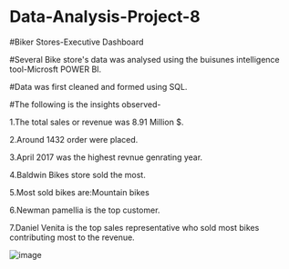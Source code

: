 # Data-Analysis-Project-8
#Biker Stores-Executive Dashboard

#Several Bike store's data was analysed using the buisunes intelligence tool-Microsft POWER BI.

#Data was first cleaned and formed using SQL.

#The following is the insights observed-

1.The total sales or revenue was 8.91 Million $.

2.Around 1432 order were placed.

3.April 2017 was the highest revnue genrating year.

4.Baldwin Bikes store sold the most.

5.Most sold bikes are:Mountain bikes

6.Newman pamellia is the top customer.

7.Daniel Venita is the top sales representative who sold most bikes contributing most to the revenue.

![image](https://github.com/Rebecca1061/Data-Analysis-Project-8/assets/152878222/8e010dee-39f2-423c-bd44-8c0e56884e20)






